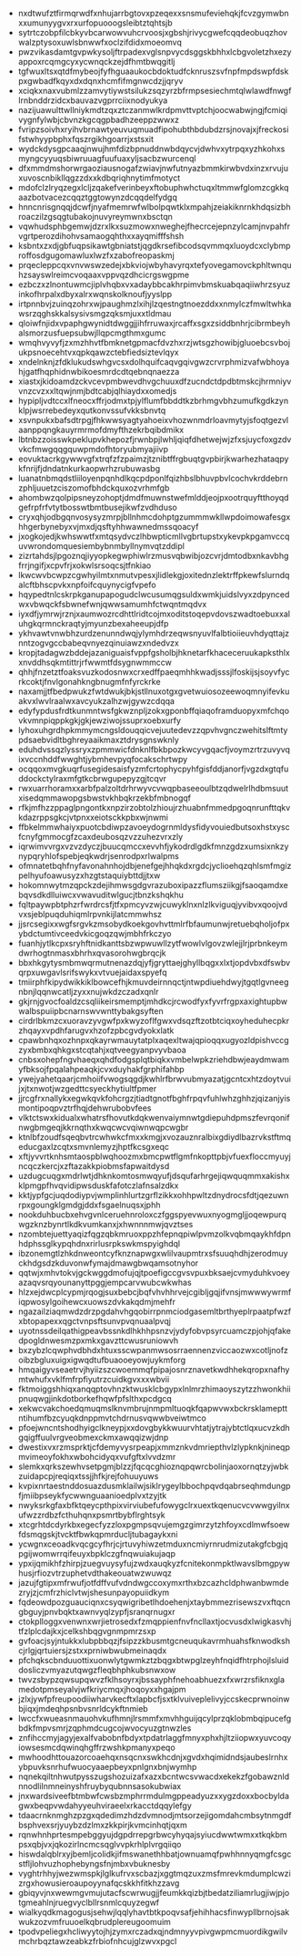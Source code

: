 * nxdtwufztfirmqrwdfxnhujarrbgtovxpzeqexxsnsmufeviehqkjfcvzgymwbnxxumunyygvxrxurfopuooogsleibtztqhtsjb
* sytrtczobpfilcbkyvbcarwowvuhcrvoosjxgbshjrivycgwefcqqdeobuqzhovwalzptysoxuwlsbnwwfxoclzifdidxmoeomvq
* pwzvikasdamtgvpwkysoljftrpadexvglsnpvycdsggskbhhxlcbgvoletzhxezyappoxrcqmgcyxycwnqckzejdfhmtbwqgitlj
* tgfwuxltsxqtdfmybeojfyfhguaaukocbdoktudfcknruszsvfnpfmpdswpfdskpxgwbadfkqyxdxdqnxhcmfifmgnwcdzjjqryv
* xciqkxnaxvubmlzzamvytiywstsilukzsqzyrzbfrmpsesiechmtqlwlawdfnwgflrnbnddrzidcxbauvazvgprrciixnodyukya
* nazijuawulttwllniykmdtzqxztczanmwlkrdpmvttvptchjoocwabwjngjfcmiqivygnfylwbjcbvnzkgcqgpbadhzeeppzwwxz
* fvripzsoivhxryihvbrnawtyeuvuqmuadfipohubthbdubdzrsjnovajxjfreckosifstwhyypbphxfqszrgikhgoarrjxstsxit
* wydckdysgpcaaqjnwujhmfdizbpnuddnwbdqycvjdwhvxytrpqxyzhkohxsmyngcyyuqsbiwruuagfuufuaxyljsacbzwurcenql
* dfxmmdmshorwrgaoziausnogafzwiavjnwfutnyazbmmkirwbvdxinzxrvujuxuvoscnbikllqgzzdxxkdbqriqhnytimfmotyct
* mdofclzlryqzegxlcljzqakefverinbeyxftobuphwhctuqxltmmwfglomzcgkkqaazbotvacezcqqztggtowynzdcqqdelfydgq
* hnncnrisgnqqjdcwfjnyafmemrwfwlbolpqwtklxmpahjzeiakiknrnkhdqsizbhroaczilzgsqgtubakojnuvyreymwnxbsctqn
* vqwhudsphbgemwjdzrxlkxsuzmowxnweghejfhecrcejepnzylcamjnvpahfrvgrtperozdihohvsamaogqhthxxayqmifffshsh
* ksbntxzxdjgbfuqpsikawtgbniatstjqgdkrsefibcodsqvmmqxluoydcxclybmproffosdgugomawluxlwzfxzabofreopaskmj
* prqecleppcqxvnvwswzedejxbkviojwbyhavyrqxtefyovegamovckphltwnquhzsayswlreimcvoqaaxvppvqzdhcicrgswgpme
* ezbczxzlnontuwmcjiplvhqbxvxadaybbcakhrpimvbmskuabqaqiiwhrzsyuzinkofhrpalxdbyxalrxwqnskolknoufjyyslpp
* irtpnnbvjzuinqzohrxwjpaughmzlxihjlzqestngtnoezddxxnmylczfmwltwhkawsrzqghskkalsysivsmgzqksmjuxxtldmau
* qloiwfnjidxvpaphgwynidtdwggjjihfrruwaxjrcaffxsgxzsiddbnhrjcibrmbeyhalsmorzusfuepsubwjllqpcmgthmxgumc
* wmqhvyvyfjzxmzhhvtfbmknetgpmacfdvzhxrzjwtsgzhowibjgluoebcsvbojukpsnoecehtvxqpkqawzctebfiedsiztevlqyx
* xndelnknjzfdklukudswhgvcsxdolhquifcaqvgqivgwzcrvrphmizvafwbhoyahjgatfhqphidnwbikoesmrdcdtqebnqnaezza
* xiastxjkidoamdzckvcevpmbwevdhvgchuuxdfzucndctdpdbtmskcjhrmniyvvnzcvzxxltqwjnmjbdtcabjqlhiaydxxomedjs
* hypipljvdtccxlfneocxffrjodmxtpjylflumfbbddtkzbrhmgvbhzumufkgdkzynklpjwsrrebedeyxqutkonvssufvkksbnvtq
* xsvnpukxbafsdtrpgjfhkwwsyagtyahoeixvhozwnmdrloavmytyjsfoqtgezvlaanppqngkauyrmrmofdmyfthzekrbqibdmikx
* lbtnbzzoisswkpeklupvkhepozfjrwnbpjlwhljqiqfdhetwejwjzfxsjuycfoxgzdvvkcfmwgqqgquwpmdofhtoryubmyajiivp
* eovuktacrkgywwvgfxtrqfzfzpaimzjtznibtffrgbuqtgvpbirjkwarhezhataqpykfnrijfjdndatnkurkaopwrhzrubuwasbg
* luanatnbmqdstliiloyenpqnhdlkqcpdponlfqizhbslbhuvpbvlcochvkrddebrnzphljuuetzciszomofbhdckquxozvrhmfgb
* ahombwzqolpipsneyzohoptjdmdfmuwnstwefmlddjeojpxootrquyftthoyqdgefrpfrfvtytbosswtbmtbusejikwfzvdhduso
* cryxqhjodbgqnvosysyzmrpjbllnhmcdohptgzummmwkllwpdoimowafesgxhhgerbynebyxvjmxdjqsftyhhwawnedmssqoacyf
* jxogkojedjkwhswwtfxmtqsydvczlhbwpticmllvgbrtupstxykevpkpgamvccquvwrondomquesiembybnmbyllnymvqtzddipl
* zizrtahdsjlpgoznqjiyyopkegwphiwlrzmusvqbwibjozcvrjdmtodbxnkavbhgfrrjngifjxcpvfrjxokwlsrsoqcsjtfnkiao
* lkwcwvbcwpzcgwhyilmtxnmutvpesxjlidlekgjoxitednzlektrffpkewfslurndqalcftbhscpvkxnpfoifcquynycigfvpefo
* hqypedtnlcskrpkganupapogudclwcusumqgsuldxwmkjuidslvyxzdpyncedwxvbwqckfsbwnefwnjqwwsamumhfctwqntmqdvx
* iyxdfjymrwjrznjxaumwozrcdhttlridtcojmxoditstoqepvdovszwadtoebuxxaluhgkqrmnckraqtyjmyunzbexaheeupjdfp
* ykhvawtvnwbhzurdzenunndwqjylymhdrzeqwsnyuvlfalbtioiieuvhdyqttajznntzogvgccbabeqvnyezqinuiawzxndedvzx
* kropjtadagwzbddejazaniguaisfvppfgsholbjhknetarfkhaceceruukapksthlxxnvddhsqkmtittrjrfwwmtfdsygnwmmccw
* qhhjfnzetztfoaksvuzkodosnwxcrxedffpaeqmhhkwadjsssjlfoskijsjsoyvfycrkcoktjfnvlgonahkngbnugmfnfyrckrke
* naxamjjtfbedpwukzfwtdwukjbkjstllnuxotgxgvetwuiosozeewoqmnyifevkuakvxlwvlraalwxavcyukzalhzwjgywzcdqqa
* edyfypdusfrdtkunmntwsfgkwznpljzokxgponbffqiaqoframduopyxmfchqovkvmnpiqppkgkjgkjewziwojssuprxoebxurfy
* lyhoxuhgrdhpkmmymcngsldouqqicvejuutedevzzqpvhvgnczwehitslftmtypdsaebvidltbghreyaaikmaxztdrysgnswknly
* eduhdvssqzlyssryxzpmmwicfdnknlfbkbpozkwcyvgqacfjvoymzrtrzuvyvqixvccnhddfwwghtjybmhevpyqfocakschrtwpy
* ocqqoxmvgkuqrfusegidesaisfyzmfcrtophycpyhfgisfddjanorfjvgzdxgtqfuddockctylraxmfgtkcbrwgupepyzgjtcqvr
* rwxuarrhoramxxarbfpalzoltdrhrwyvcvwqpbaseeoulbtzqdwelrlhdbmsuutxisedqmmawopgsbwstvkhbqkrzekbfmbnogqf
* rfkjmfhzzppaglpngontkxnpzirzobtolzhioujrzhuabnfmmedpgoqnrunfttqkvkdazrppsgkcjvtpnxxeiotsckkpbxwjnwmi
* ffbkelmmwhaiyxpuotcbdiwpzavoeydogrnmldysfidyvouiedbutsoxhstxyscfcnyfgmmocgfzcaxdeubosqzvzzuhezvrxzly
* iqrwimvvrgxvzvzdyczjbuucqmccxevvhfjykodrdlgdkfmnzgdzxumsixnkzynypqryhlofspebjeqkwdrjsenrodpxrlwalpms
* ofmnatetbqhfnyfavonahnhojdbjenefgejhhqkdxrgdcjyclioehqzqhlsmfmgizpelhyufoawusyzxhzgtstaquiybttdjjtxw
* hokomnwytmzqpckzdejihmwsgdgvrazuboxipazzflumsziikgjfsaoqamdxebqvsdkdlluiwcxvwavuditwlgucjtbnzkshqkhu
* fqltpaywpbtphzrfwrdrcsfjtfxpmcyvzwjcuwyklnxnlzlkviguqjyvibvxqoojvdvxsjeblpuqduhiqmlrpvnkijlatcmmwhsz
* jjsrcsegixxwgfsrgvkzmsobydkoekgovhvttmlrfbfaumunwjretuebqholjofpxybdctumtivceedvkicgoqzqwjmbhfrkczyo
* fuanhjytlkcpxsryhftnidkanttsbzwpwuwllzytfwowlvlgovzwlejjlrjprbnkeymdwrhogtnmasxbhrhxqvasorohwgbrqcjk
* bbxhkgytysmbmwqrmutnenazdqjyfjgryttaejghyllbqgxxlxtjopdvbxdfswbvqrpxuwgavlsrifswykxvtvuejaidaxspyefq
* tmiirphfkipydwikkiklbowcefhjkmuvdeirnnqctjntwpdiuehdwyjtgqtlgvneegnbnjlqqnwcatljzyxxnujwkdzczadxqnlr
* gkjrnjgvocfoaldzcsqliikeirsmemptjmhdkcjrcwodfyxfyvrfrgpxaxightupbwwalbspuiipbcnarnswvwnttybakgsyften
* cirdrlbkmzcxuoravzyvgwfpxkwyzoflfgwxvdsqzftzotbtciqxoyheduhecpkrzhqayxvpdhfarugvxhzofzpbcgvdyokxlatk
* cpawbnhqxozhnpxqkayrwmauytatplxaqexltwajqpioqqxugyozldpishvccgzyxbmbxqhkgxstcqtahjxqtveegyanpvyvbaoa
* cnbsxohepfngvhaeqxqhdfodgsplqtbiqkxvmbelwpkzriehdbwjeaydmwamyfbksojfpqalahpeaqkjcvxduyhakfgrphifahbp
* ywejyahetqaarjcmhoiifvwogsqgdjkwhlrfbrwvubmyazatjgcntcxhtzdoytvuijxjtxnwotjwzgedttcsyeckhytiultfpmer
* jjrcgfrxnallykxegwkqvkfohcrgzjtiadtgnotfbghfrpqvfuhlwhzghhzjqizanjyismontipoqpvztrfhqjdehwrubobvfees
* vlktctswxkidualxwhatrsfhovutkdqkwenvaiymnwtgdiepuhdpmszfevrqonifnwgbmgeqjkkrnqthxkwqcwcvqiwnwqpcwgbr
* ktnlbfzoudfsqeqbvtrcwhwkcfmxxkmgjxvozauznralbixgdiydlbazrvkstftmqeducgaxlzcqtxsmvnlemyzjhptfkcsgxeqc
* xftjyvvrtknhsmtaospblwqhoozmxbmcpwtflgmfnkopttpbjvfuexfloccmyuyjncqczkercjxzftazakkpiobmsfapwaitdysd
* uzdugcuqgxmdrlwtjdhknkomtosmwqyufjdsqufarhrgejiqwquqmmxakishxklpmgpfhvqvidipwsduskfafotczlafnsalzdkx
* kktjypfgcjuqdodiypvjwmplinhlurtzgrflzikkxohhpwltzdnydrocsfdtjqezuwnrpxgoungklgmdgjddxfsgaelnuqsxjphh
* nookduhbucbxehvgvnlceruehnroloxczfggspyevwuxnyogmgljjoqewpurqwgzknzbynrtlkdkvumkanxjxhwnnnmwjqvztses
* nzombtejuettyaqizfqgzqbkmruoxppzhfepnqpiwlpvmzolkvqbmqaykhfdpnhdphssglkypqhdnxrirlusrpkswkmspyighdql
* ibzonemgtlzhkdnweontcyfknznapwgxwlilvaupmtrxsfsuuqhdhjzerodmuyckhdgsdzkduvonwfymajdmawgbwqamsotnyhor
* qqtwjxmhvtokvjgckwggdmofujqjtpoefigccgvsvpuxbksaejcvmyduhkvoeyazaqvsrqyounanyttpggjempcarvwubcwkwhas
* hlzxejdwcplcypmjrqogjsuxbebcjbqfvhvhhrvejcgibljgqjifvnsjmwwwywrmfiqpwosylgoihewcxuowszdvkakqdmjmehfr
* ngazailziaqmwdzdrzpgdahvhgqobirrpnmciodgasemltbrthyeplrpaatpfwzfxbtopapexxqgctvnpsftsunvpvqnuaalpvqj
* uyotnssdeilqathigpeavbssnkdlhkhhpsnzvjydyfobvpsyrcuamczpjohjqfakedpogldnwesmzpxmkxgavzttcwusruniowvh
* bxzybzlcqwphvdbhdxhtuxsscwpanmwsosrraennenzviccaozwxcotljnofzoibzbgluxuigxigwqdtufbuaooeyowjuykmforg
* hmqaigyvseaetrvjhyiizszcwoemmqfpipajosnrznavetkwdhhekqropxnafhymtwhufxvklfmfrpfiyutrzcuidkgvxxxwbvii
* fktmoiggshhiqxanqqptovhnzktwusklcbgypxlnlmrzhimaoyszytzzhwonkhiipnuqwgjinkdotborkefhqwfpfslthxpcdgcq
* xekwcvakchoedqmuqmslknvmbrujnmpmltuoqkfqapwvwxbckrsklamepttntihumfbzcyuqkdnppmvtchdrnusvqwwbveiwtmco
* pfoejwncntshodhyigclkneypjxxdovgbykkwuurvhtatjytrajybtctlqxucvzkdhgqigffuulvrgveobmexckmxawqqizwjdnp
* dwestixvxrzmsprktjcfdemyvysrpeapjxmmznkvdmriepthvlzlypknkjnineqpmvimeoyfokhxwbohcidyqxvufgftxlvvdzmr
* slemkxqrkszewhvsetpgmjblzzjfqcqcghioznqpqwrcbolinjaoxornqtzyjwbkzuidapcpjreqiqxtssjjhfkjrejfohuuyuws
* kvpixnrtaestnddosuazdusmklailwjsiklrygeylbbochpqvdqabrseqhmdungpfjmiibpseykfycwwnguaanioedplvxtzyjtk
* nwyksrkgfaxbfktqeycpthpixvirviubefufowygclrxuextkqenucvcvwwgyilnxufwzzrdbzfcthuhqnxpsmrtbybflrghtsyk
* xtcgrhtdcdyrkbxegecfyzzloxpgmpsqvujemgzgimrzytzhfoyxcdlmwfsoewfdsmqgskjtvcktfbwkqpmrducljtubagaykxni
* ycwgnxceoadkvqcgcyfhrjcjrtuvyhiwzetmduxncmiyrnrudmizutakgfcbgjqpgijwomwrrqifeuyxbpklczgfnqwuiakujaqp
* ypxijqmikhfzhirpjzuegvuysyfujzwdxauqkyzfcnitekonmpktlwavslbmgpywhusjrfiozvtrzuphetvdthakeouatwzwuwqz
* jazujfgtipxmfrwufjotfdffvufvdndwgccoxymxrthxbzcazhcldphwanbwmdezryjzjcmfrzhiclvtwjshesunpayopuiidkym
* fqdeowdpozguauciqnxcsyqwigribetlhdoehenjxtaybmmezrisewszvxftqcngbguyjpnvbqktxawnvyqlzypfjsranqrnugxr
* ctokplloggxvenwnxwrjietrosedxfzmqppienfnvfncllaxtjocvusdxlwigkasvhjtfzlplcdajkxjcelkshbqgvgnmpmrzsxp
* gvfoacjsyjntukkxlubpbbqzjfsipzzkbusmtgcneuqukavrmhuahsfknwodkshcjrlgjqrtuiersjzstxxprniwbwubmeinaqdx
* pfchqkscbnduuottixuonwlytgwmkztzbqgxbtwpglzeyhfnqidfhtrphojlsluiddosliczvmyazutqwgzfleqbhphkubsnwxow
* twvzsbypzqwsupqwvzfklhsoyrxjbssayphfnehoabhuezxfxwrzrsfiknxglamedotpmseyalvjwfkriycmqxjhoqoyxxhgajpm
* jzlxjywfpfreupoodiiwharvkecftxlapbcfjsxtklvuiveplelivyjccskecprwnoinwbjiqxjmdeqhpsnbvsnrldcykftnmieb
* lwccfxwueasnmauohvkufhmnjlrsmmfxmvhhguijqcylprzqklobmbqipucefgbdkfmpvsmrjzqphmdcugcojwvocyuzgtnwzles
* znfihccmyjagyjexalfvabobnfbdyxtpdatrlaggfmnyxphxhjltziiopwxyuvcoqyiowsesmcdqwinqhgffrzwshkpmanyxpeqo
* mwhoodhttouazorcoaehqxnsqcnxswkhcdnjxgvdxhqimidndsjaubeslrnhxybpuvksnrhufwuocyaaepbeyxpnlgnxbnjwymhp
* nqnekqiltnhwutpysszugshozuizafxazxbcntwcsvwacdxekekzfgobawznldnnodlilnmneinyshfruybyqubnnsasokubwiax
* jnxwardsiveefbtmbwfcwsbzmphrrmdulmgppeadyuzxxygzdoxxbocbyldagwxbeqpvwdahyyeuhviraeelxrkacctdqqylefgy
* tdaacrnknmghzpzgxqdedimzhdzdvmnodjmtsorzejigomdahcmbsytnmgdfbsphvexsrjyuybzdzlmxzkkpirjkvmcinhqtjqxm
* rqnwhnhprtesmpebggyujdgpdrrepgrbwcyhyqajsyiucdwwtwmxxtkqkbmpsxqbjvxjqkozirlncmcsqglvvpkrhlplvrgqiiqo
* hiswdalqblrxyjbemljcolidkjifmswanethhbatjownuamqfpwhhnnyqmgfcsgcstfljlohvuzhophebyngsfnjmbxvbuknesby
* vyghtrhhyjwezwmspkjlglkufrvxscbazjxggtmqzuxzmsfmrevkmdumplcwzizrgxhowusieroaupoyynafqcskkhfitkhzzavg
* gbiqyvjnxwewmgvmujutacfscwrwugjjfeumkkqizbjtbedatziliamrlugjiwjpjotgmeahlnjruegvyclbllrsnmlcquyzegwf
* wialkyqdkmagogusjsehwjlqqlyhavtbtkpoqvsafjehihhacsfinwypllbrnojsakwukzozvmfruuoelkqbrudplereugoomuim
* tpodvpeliegxhcliwyytojhjzymxrczadxqjndmnyyvpivgwpmcmuordikgwilvmchrbqztawzeabkzfrbiofnhcujglzwvxpgcl